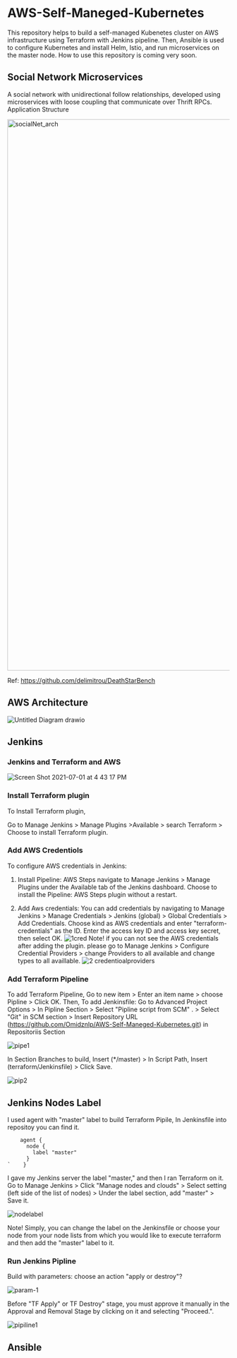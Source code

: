 # AWS-Self-Maneged-Kubernetes

This repository helps to build a self-managed Kubenetes cluster on AWS infrastructure using Terraform with Jenkins pipeline. Then, Ansible is used to configure Kubernetes and install Helm, Istio, and run microservices on the master node. How to use this repository is coming very soon.

## Social Network Microservices

A social network with unidirectional follow relationships, developed using microservices with loose coupling that communicate over Thrift RPCs.
Application Structure

<img width="1249" alt="socialNet_arch" src="https://user-images.githubusercontent.com/87664653/169954472-b2fa3790-c40b-4a6d-9ce3-4e0ee197c381.png">

Ref:
https://github.com/delimitrou/DeathStarBench

## AWS Architecture

![Untitled Diagram drawio](https://user-images.githubusercontent.com/87664653/169788573-db6dd63e-c3e8-439f-ac10-236a91d7debc.png)

## Jenkins

### Jenkins and Terraform and AWS

![Screen Shot 2021-07-01 at 4 43 17 PM](https://user-images.githubusercontent.com/87664653/173849388-eeff12a6-806a-4a1e-8c40-a25af72267c8.png)

### Install Terraform plugin

To Install Terraform plugin,

Go to Manage Jenkins > Manage Plugins >Available > search Terraform > Choose to install Terraform plugin.

### Add AWS Credentiols

To configure AWS credentials in Jenkins:

1. Install Pipeline: AWS Steps
 navigate to Manage Jenkins > Manage Plugins under the Available tab of the Jenkins dashboard. Choose to install the Pipeline: AWS Steps plugin without a restart.

2. Add Aws credentials:
  You can add credentials by navigating to Manage Jenkins > Manage Credentials > Jenkins (global) > Global Credentials > Add Credentials. Choose kind as AWS credentials and enter "terraform-credentials" as the ID. Enter the access key ID and access key secret, then select OK.
![1cred](https://user-images.githubusercontent.com/87664653/176715051-1f5689b8-54b6-41a5-bc20-5540d8023519.png)
Note!
if you can not see the AWS credentials after adding the plugin.
please go to Manage Jenkins >  Configure Credential Providers > change Providers to all available and change types to all availlable.
![2 credentioalproviders](https://user-images.githubusercontent.com/87664653/176715202-9e3c1f24-1fac-4d49-a836-3f2692822b08.png)

### Add Terraform Pipeline

To add Terraform Pipeline,
Go to new item > Enter an item name > choose Pipline > Click OK.
Then, To add Jenkinsfile:
Go to Advanced Project Options > In Pipline Section > Select "Pipline script from SCM" . > Select "Git" in SCM section > Insert Repository URL (<https://github.com/Omidznlp/AWS-Self-Maneged-Kubernetes.git>) in Repositoriis Section

![pipe1](https://user-images.githubusercontent.com/87664653/174334049-7c2954f9-c036-4ed3-ba87-cb5d19bcdd4e.png)

In Section Branches to build, Insert (*/master) > In Script Path, Insert (terraform/Jenkinsfile) > Click Save.

![pip2](https://user-images.githubusercontent.com/87664653/174334133-701b2cd9-9ab6-4d24-a2b5-408a8943888b.png)

## Jenkins Nodes Label

I used agent with "master" label to build Terraform Pipile, In Jenkinsfile into repositoy you can find it.

```
    agent {
      node {
        label "master"
      } 
`    }
```

I gave my Jenkins server the label "master," and then I ran Terraform on it.
Go to Manage Jenkins > Click "Manage nodes and clouds" > Select setting (left side of the list of nodes) > Under the label section, add "master" > Save it.

![nodelabel](https://user-images.githubusercontent.com/87664653/176857627-0857c869-59e9-40ce-98e3-0992a9e871cc.png)

Note! Simply, you can change the label on the Jenkinsfile or choose your node from your node lists from which you would like to execute terraform and then add the "master" label to it.

### Run Jenkins Pipline

Build with parameters: choose an action "apply or destroy"? 

![param-1](https://user-images.githubusercontent.com/87664653/183070462-4a1bf476-009c-4419-a73a-dd801f5f0a7d.png)

Before "TF Apply" or TF Destroy" stage, you must approve it manually in the Approval and Removal Stage by clicking on it and selecting "Proceed.".

![pipiline1](https://user-images.githubusercontent.com/87664653/176860962-6dc95216-ce5a-40ef-bdfa-91df51f5472b.png)

## Ansible
